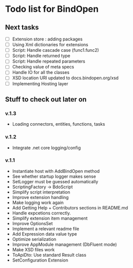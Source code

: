 Todo list for BindOpen
====

## Next tasks

- [ ] Extension store : adding packages
- [ ] Using Xml dictionaries for extensions
- [ ] Script: Handle cascade case (func1.func2)
- [ ] Script: Handle returned type
- [ ] Script: Handle repeated parameters
- [ ] Checking value of meta specs
- [ ] Handle IO for all the classes
- [ ] XSD location URI updated to docs.bindopen.org/xsd
- [ ] Implementing Hosting layer

## Stuff to check out later on

### v.1.3
* Loading connectors, entities, functions, tasks

### v.1.2
* Integrate .net core logging/config

### v.1.1

* Instantiate host with AddBindOpen method
* See whether startup logger makes sense
* SetLogger must be guessed automatically
* ScriptingFactory -> BdoScript
* Simplify script interpretation
* Improve extension handling
* Make logging work again
* Add Getting Help + Contributors sections in README.md
* Handle expcetions correctly.
* Simplify extension item management
* Improve OptionsSet 
* Implement a relevant readme file
* Add Expression data value type
* Optimize serialization
* Improve AppModule management (DbFluent mode)
* Make XSD files work
* ToApiDto: Use standard Result class
* SetConfiguration Extension


